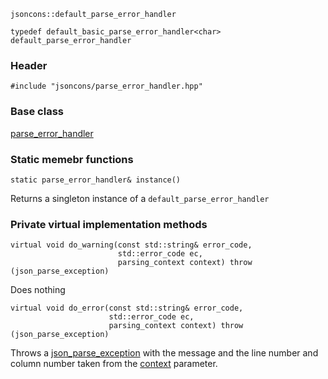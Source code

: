     jsoncons::default_parse_error_handler

    typedef default_basic_parse_error_handler<char> default_parse_error_handler

### Header

    #include "jsoncons/parse_error_handler.hpp"

### Base class

[parse_error_handler](parse_error_handler)  
  
### Static memebr functions
  
    static parse_error_handler& instance()   
Returns a singleton instance of a `default_parse_error_handler`       

### Private virtual implementation methods

    virtual void do_warning(const std::string& error_code,
                            std::error_code ec,
                            parsing_context context) throw (json_parse_exception)
Does nothing

    virtual void do_error(const std::string& error_code,
                          std::error_code ec,
                          parsing_context context) throw (json_parse_exception)
Throws a [json_parse_exception](json_parse_exception) with the message and the line 
number and column number taken from the [context](parsing_context) parameter.
    

